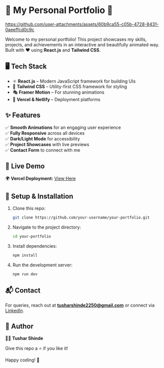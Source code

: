 # 🚀 My Personal Portfolio 🌟

https://github.com/user-attachments/assets/60b9ca55-c05b-4728-8431-0aeeffcd0c9c

Welcome to my personal portfolio! This project showcases my skills, projects, and achievements in an interactive and beautifully animated way. Built with ❤️ using **React.js** and **Tailwind CSS**.

## 🖥️ Tech Stack

- ⚛ **React.js** – Modern JavaScript framework for building UIs
- 🎨 **Tailwind CSS** – Utility-first CSS framework for styling
- 🎭 **Framer Motion** – For stunning animations
- 🚀 **Vercel & Netlify** – Deployment platforms

## ✨ Features

✅ **Smooth Animations** for an engaging user experience  
✅ **Fully Responsive** across all devices  
✅ **Dark/Light Mode** for accessibility  
✅ **Project Showcases** with live previews  
✅ **Contact Form** to connect with me  

## 📸 Live Demo

🌍 **Vercel Deployment:** [View Here](https://portfolio-tush.vercel.app/)  

## 🔧 Setup & Installation

1. Clone this repo:
   ```sh
   git clone https://github.com/your-username/your-portfolio.git
   ```
2. Navigate to the project directory:
   ```sh
   cd your-portfolio
   ```
3. Install dependencies:
   ```sh
   npm install
   ```
4. Run the development server:
   ```sh
   npm run dev
   ```

## 📬 Contact
For queries, reach out at **tusharshinde2250@gmail.com** or connect via [LinkedIn](https://www.linkedin.com/in/tushar-shinde-262335257/).

## 👤 Author

👨‍💻 **Tushar Shinde**  

Give this repo a ⭐ if you like it!

Happy coding! 🚀
